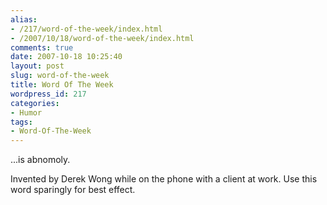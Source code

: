 ```yaml
---
alias:
- /217/word-of-the-week/index.html
- /2007/10/18/word-of-the-week/index.html
comments: true
date: 2007-10-18 10:25:40
layout: post
slug: word-of-the-week
title: Word Of The Week
wordpress_id: 217
categories:
- Humor
tags:
- Word-Of-The-Week
---
```


...is abnomoly.

Invented by Derek Wong while on the phone with a client at work.  Use this word sparingly for best effect.
